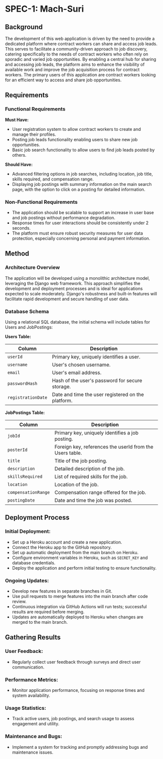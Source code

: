 # SPEC-1: Mach-Suri

## Background

The development of this web application is driven by the need to provide a dedicated platform where contract workers can share and access job leads. This serves to facilitate a community-driven approach to job discovery, catering specifically to the needs of contract workers who often rely on sporadic and varied job opportunities. By enabling a central hub for sharing and accessing job leads, the platform aims to enhance the visibility of available work and improve the job acquisition process for contract workers. The primary users of this application are contract workers looking for an efficient way to access and share job opportunities.

## Requirements

### Functional Requirements

**Must Have:**
- User registration system to allow contract workers to create and manage their profiles.
- Posting job leads functionality enabling users to share new job opportunities.
- Basic job search functionality to allow users to find job leads posted by others.

**Should Have:**
- Advanced filtering options in job searches, including location, job title, skills required, and compensation range.
- Displaying job postings with summary information on the main search page, with the option to click on a posting for detailed information.

### Non-Functional Requirements

- The application should be scalable to support an increase in user base and job postings without performance degradation.
- Response times for user interactions should be consistently under 2 seconds.
- The platform must ensure robust security measures for user data protection, especially concerning personal and payment information.

## Method

### Architecture Overview

The application will be developed using a monolithic architecture model, leveraging the Django web framework. This approach simplifies the development and deployment processes and is ideal for applications expected to scale moderately. Django's robustness and built-in features will facilitate rapid development and secure handling of user data.

### Database Schema

Using a relational SQL database, the initial schema will include tables for Users and JobPostings:

**Users Table:**

| Column           | Description                                   |
|------------------|-----------------------------------------------|
| `userId`         | Primary key, uniquely identifies a user.      |
| `username`       | User's chosen username.                       |
| `email`          | User's email address.                         |
| `passwordHash`   | Hash of the user's password for secure storage. |
| `registrationDate` | Date and time the user registered on the platform. |

**JobPostings Table:**

| Column             | Description                                   |
|--------------------|-----------------------------------------------|
| `jobId`            | Primary key, uniquely identifies a job posting. |
| `posterId`         | Foreign key, references the userId from the Users table. |
| `title`            | Title of the job posting.                     |
| `description`      | Detailed description of the job.              |
| `skillsRequired`   | List of required skills for the job.          |
| `location`         | Location of the job.                          |
| `compensationRange` | Compensation range offered for the job.      |
| `postingDate`      | Date and time the job was posted.             |

## Deployment Process

### Initial Deployment:
- Set up a Heroku account and create a new application.
- Connect the Heroku app to the GitHub repository.
- Set up automatic deployment from the main branch on Heroku.
- Configure environment variables in Heroku, such as `SECRET_KEY` and database credentials.
- Deploy the application and perform initial testing to ensure functionality.

### Ongoing Updates:
- Develop new features in separate branches in Git.
- Use pull requests to merge features into the main branch after code review.
- Continuous integration via GitHub Actions will run tests; successful results are required before merging.
- Updates are automatically deployed to Heroku when changes are merged to the main branch.

## Gathering Results

### User Feedback:
- Regularly collect user feedback through surveys and direct user communication.

### Performance Metrics:
- Monitor application performance, focusing on response times and system availability.

### Usage Statistics:
- Track active users, job postings, and search usage to assess engagement and utility.

### Maintenance and Bugs:
- Implement a system for tracking and promptly addressing bugs and maintenance issues.
